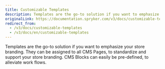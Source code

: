 ```yaml
---
title: Customizable Templates
description: Templates are the go-to solution if you want to emphasize your store branding.
originalLink: https://documentation.spryker.com/v3/docs/customizable-templates
redirect_from:
  - /v3/docs/customizable-templates
  - /v3/docs/en/customizable-templates
---
```


Templates are the go-to solution if you want to emphasize your store branding. They can be assigned to all CMS Pages, to standardize and support your store branding. CMS Blocks can easily be pre-defined, to alleviate work flows.

